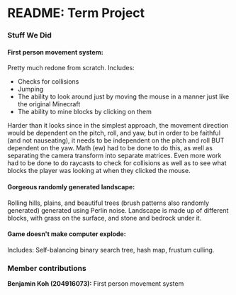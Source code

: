# README: Term Project

### Stuff We Did
#### **First person movement system:** 
Pretty much redone from scratch. Includes:
  - Checks for collisions
  - Jumping
  - The ability to look around just by moving the mouse in a manner just like the original Minecraft
  - The ability to mine blocks by clicking on them

Harder than it looks since in the simplest approach, the movement direction would be dependent on the pitch, roll, and yaw, but in order to be faithful (and not nauseating), it needs to be independent on the pitch and roll BUT dependent on the yaw. Math (ew) had to be done to do this, as well as separating the camera transform into separate matrices. Even more work had to be done to do raycasts to check for collisions as well as to see what blocks the player was looking at when they clicked the mouse.

#### **Gorgeous randomly generated landscape:** 
Rolling hills, plains, and beautiful trees (brush patterns also randomly generated) generated using Perlin noise. Landscape is made up of different blocks, with grass on the surface, and stone and bedrock under it. 

#### **Game doesn't make computer explode:** 
Includes: Self-balancing binary search tree, hash map, frustum culling.

### Member contributions
**Benjamin Koh (204916073):** First person movement system
